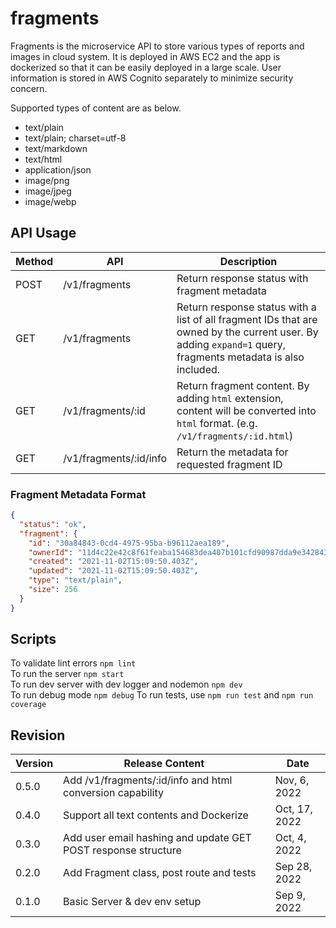 # fragments

Fragments is the microservice API to store various types of reports and images in cloud system. It is deployed in AWS EC2 and the app is dockerized so that it can be easily deployed in a large scale. User information is stored in AWS Cognito separately to minimize security concern.

Supported types of content are as below.

- text/plain
- text/plain; charset=utf-8
- text/markdown
- text/html
- application/json
- image/png
- image/jpeg
- image/webp

## API Usage

| Method | API                    | Description                                                                                                                                                 |
| ------ | ---------------------- | ----------------------------------------------------------------------------------------------------------------------------------------------------------- |
| POST   | /v1/fragments          | Return response status with fragment metadata                                                                                                               |
| GET    | /v1/fragments          | Return response status with a list of all fragment IDs that are owned by the current user. By adding `expand=1` query, fragments metadata is also included. |
| GET    | /v1/fragments/:id      | Return fragment content. By adding `html` extension, content will be converted into `html` format. (e.g. `/v1/fragments/:id.html`)                          |
| GET    | /v1/fragments/:id/info | Return the metadata for requested fragment ID                                                                                                               |

### Fragment Metadata Format

```json
{
  "status": "ok",
  "fragment": {
    "id": "30a84843-0cd4-4975-95ba-b96112aea189",
    "ownerId": "11d4c22e42c8f61feaba154683dea407b101cfd90987dda9e342843263ca420a",
    "created": "2021-11-02T15:09:50.403Z",
    "updated": "2021-11-02T15:09:50.403Z",
    "type": "text/plain",
    "size": 256
  }
}
```

## Scripts

To validate lint errors `npm lint` <br>
To run the server `npm start` <br>
To run dev server with dev logger and nodemon `npm dev` <br>
To run debug mode `npm debug`
To run tests, use `npm run test` and `npm run coverage`

## Revision

| Version | Release Content                                               | Date          |
| ------- | ------------------------------------------------------------- | ------------- |
| 0.5.0   | Add /v1/fragments/:id/info and html conversion capability     | Nov, 6, 2022  |
| 0.4.0   | Support all text contents and Dockerize                       | Oct, 17, 2022 |
| 0.3.0   | Add user email hashing and update GET POST response structure | Oct, 4, 2022  |
| 0.2.0   | Add Fragment class, post route and tests                      | Sep 28, 2022  |
| 0.1.0   | Basic Server & dev env setup<br>                              | Sep 9, 2022   |
